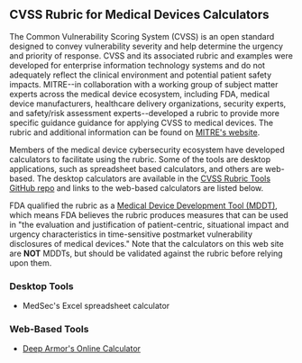 ## CVSS Rubric for Medical Devices Calculators

The Common Vulnerability Scoring System (CVSS) is an open standard designed to convey vulnerability severity and help determine the urgency and priority of response. CVSS and its associated rubric and examples were developed for enterprise information technology systems and do not adequately reflect the clinical environment and potential patient safety impacts. MITRE--in collaboration with a working group of subject matter experts across the medical device ecosystem, including FDA, medical device manufacturers, healthcare delivery organizations, security experts, and safety/risk assessment experts--developed a rubric to provide more specific guidance guidance for applying CVSS to medical devices. The rubric and additional information can be found on [MITRE's website](https://www.mitre.org/md-cvss-rubric).

Members of the medical device cybersecurity ecosystem have developed calculators to facilitate using the rubric. Some of the tools are desktop applications, such as spreadsheet based calculators, and others are web-based. The desktop calculators are available in the [CVSS Rubric Tools GitHub repo](https://github.com/mitre/md-cvss-rubric-tools) and links to the web-based calculators are listed below.

FDA qualified the rubric as a [Medical Device Development Tool (MDDT)](https://www.fda.gov/medical-devices/science-and-research-medical-devices/medical-device-development-tools-mddt), which means FDA believes the rubric produces measures that can be used in "the evaluation and justification of patient-centric, situational impact and urgency characteristics in time-sensitive postmarket vulnerability disclosures of medical devices." Note that the calculators on this web site are **NOT** MDDTs, but should be validated against the rubric before relying upon them.



### Desktop Tools
- MedSec's Excel spreadsheet calculator

### Web-Based Tools

- [Deep Armor's Online Calculator](https://cvss-rubric.deeparmor.com/)
